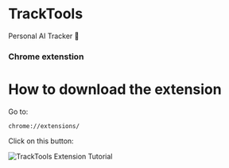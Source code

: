# TrackTools
 Personal AI Tracker 🤖 
 ### Chrome extenstion

# How to download the extension

Go to:

```URL
chrome://extensions/
```

Click on this button:

![TrackTools Extension Tutorial](https://raw.githubusercontent.com/TaraJura/freephotos/main/tut1.png)
